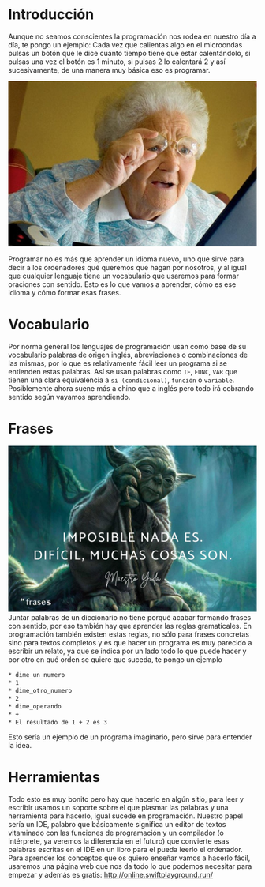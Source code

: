 # Introducción

Aunque no seamos conscientes la programación nos rodea en nuestro día a día, te pongo un ejemplo: Cada vez que calientas algo en el microondas pulsas un botón que le dice cuánto tiempo tiene que estar calentándolo, si pulsas una vez el botón es 1 minuto, si pulsas 2 lo calentará 2 y así sucesivamente, de una manera muy básica eso es programar.

![](resources/meme_anciana_leyendo.jpg)


Programar no es más que aprender un idioma nuevo, uno que sirve para decir a los ordenadores qué queremos que hagan por nosotros, y al igual que cualquier lenguaje tiene un vocabulario que usaremos para formar oraciones con sentido. Esto es lo que vamos a aprender, cómo es ese idioma y cómo formar esas frases.

# Vocabulario

Por norma general los lenguajes de programación usan como base de su vocabulario palabras de origen inglés, abreviaciones o combinaciones de las mismas, por lo que es relativamente fácil leer un programa si se entienden estas palabras. Así se usan palabras como `IF`, `FUNC`, `VAR` que tienen una clara equivalencia a `si (condicional)`, `función` o `variable`. Posiblemente ahora suene más a chino que a inglés pero todo irá cobrando sentido según vayamos aprendiendo.

# Frases

![](resources/frases_de_yoda_561_orig.jpg)
Juntar palabras de un diccionario no tiene porqué acabar formando frases con sentido, por eso también hay que aprender las reglas gramaticales. En programación también existen estas reglas, no sólo para frases concretas sino para textos completos y es que hacer un programa es muy parecido a escribir un relato, ya que se indica por un lado todo lo que puede hacer y por otro en qué orden se quiere que suceda, te pongo un ejemplo
```
* dime_un_numero
* 1
* dime_otro_numero
* 2
* dime_operando
* +
* El resultado de 1 + 2 es 3
```
Esto sería un ejemplo de un programa imaginario, pero sirve para entender la idea.

# Herramientas

Todo esto es muy bonito pero hay que hacerlo en algún sitio, para leer y escribir usamos un soporte sobre el que plasmar las palabras y una herramienta para hacerlo, igual sucede en programación. Nuestro papel sería un IDE, palabro que básicamente significa un editor de textos vitaminado con las funciones de programación y un compilador (o intérprete, ya veremos la diferencia en el futuro) que convierte esas palabras escritas en el IDE en un libro para el pueda leerlo el ordenador.
Para aprender los conceptos que os quiero enseñar vamos a hacerlo fácil, usaremos una página web que nos da todo lo que podemos necesitar para empezar y además es gratis: http://online.swiftplayground.run/
